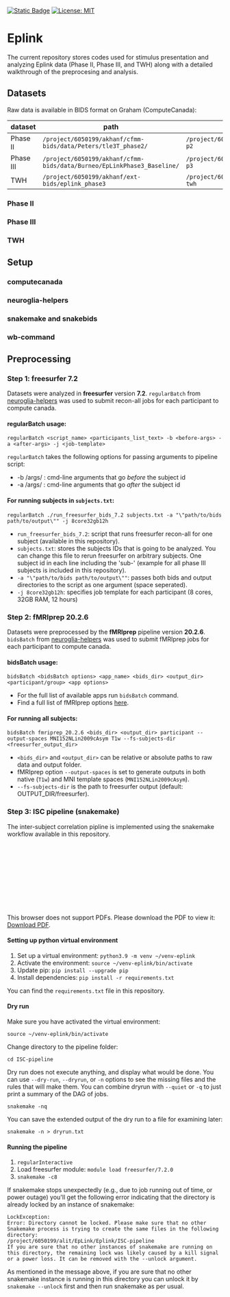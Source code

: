 [![Static Badge](https://img.shields.io/badge/UWO%20-%20CoNCH?logoColor=%234F2683&label=CoNCH%20lab&labelColor=%238F55E0&color=%234F2683)](https://www.conchlab.uwo.ca)
[![License: MIT](https://img.shields.io/badge/License-MIT-yellow.svg)](https://opensource.org/licenses/MIT)

# Eplink

The current repository stores codes used for stimulus presentation and analyzing Eplink data (Phase II, Phase III, and TWH) along with a detailed walkthrough of the preprocesing and analysis.

## Datasets

Raw data is available in BIDS format on Graham (ComputeCanada):

| dataset   | path                                                                   | symbolic links                                     |
|-----------|------------------------------------------------------------------------|----------------------------------------------------|
| Phase II  | `/project/6050199/akhanf/cfmm-bids/data/Peters/tle3T_phase2/`          | `/project/6050199/alit/EpLink/datasets/eplink-p2`  |
| Phase III | `/project/6050199/akhanf/cfmm-bids/data/Burneo/EpLinkPhase3_Baseline/` | `/project/6050199/alit/EpLink/datasets/eplink-p3`  |
| TWH       | `/project/6050199/akhanf/ext-bids/eplink_phase3`                        | `/project/6050199/alit/EpLink/datasets/eplink-twh` |

### Phase II

### Phase III

### TWH


## Setup

### computecanada

### neuroglia-helpers

### snakemake and snakebids

### wb-command

## Preprocessing

### Step 1: freesurfer 7.2

Datasets were analyzed in **freesurfer** version **7.2**. `regularBatch` from [neuroglia-helpers](https://github.com/khanlab/neuroglia-helpers) was used to submit recon-all jobs for each participant to compute canada.

#### regularBatch usage:
```
regularBatch <script_name> <participants_list_text> -b <before-args> -a <after-args> -j <job-template>
```

`regularBatch` takes the following options for passing arguments to pipeline script:
- -b /args/ : cmd-line arguments that go *before* the subject id
- -a /args/ : cmd-line arguments that go *after* the subject id

#### For running subjects in `subjects.txt`:
```
regularBatch ./run_freesurfer_bids_7.2 subjects.txt -a "\"path/to/bids path/to/output\"" -j 8core32gb12h
```
- `run_freesurfer_bids_7.2`: script that runs freesurfer recon-all for one subject (available in this repository).
- `subjects.txt`: stores the subjects IDs that is going to be analyzed. You can change this file to rerun freesurfer on arbitrary subjects. One subject id in each line including the 'sub-' (example for all phase III subjects is included in this repository).
- `-a "\"path/to/bids path/to/output\""`: passes both bids and output directories to the script as one argument (space seperated).
- `-j 8core32gb12h`: specifies job template for each participant (8 cores, 32GB RAM, 12 hours)



### Step 2: fMRIprep 20.2.6
Datasets were preprocessed by the **fMRIprep** pipeline version **20.2.6**. `bidsBatch` from [neuroglia-helpers](https://github.com/khanlab/neuroglia-helpers) was used to submit fMRIprep jobs for each participant to compute canada. 

#### bidsBatch usage:
```
bidsBatch <bidsBatch options> <app_name> <bids_dir> <output_dir> <participant/group> <app options>
```
- For the full list of available apps run `bidsBatch` command.
- Find a full list of fMRIprep options [here](https://fmriprep.org/en/stable/usage.html).

#### For running all subjects:
```
bidsBatch fmriprep_20.2.6 <bids_dir> <output_dir> participant --output-spaces MNI152NLin2009cAsym T1w --fs-subjects-dir <freesurfer_output_dir>
```

- `<bids_dir>` and `<output_dir>` can be relative or absolute paths to raw data and output folder.  
- fMRIprep option `--output-spaces` is set to generate outputs in both native (`T1w`) and MNI template spaces (`MNI152NLin2009cAsym`).
- `--fs-subjects-dir` is the path to freesurfer output (default: OUTPUT_DIR/freesurfer).

### Step 3: ISC pipeline (snakemake)

The inter-subject correlation pipline is implemented using the snakemake workflow available in this repository.

<object data="ISC-pipeline/dag.pdf" type="application/pdf" width="700px" height="700px">
    <embed src="ISC-pipeline/dag.pdf">
        <p>This browser does not support PDFs. Please download the PDF to view it: <a href="ISC-pipeline/dag.pdf">Download PDF</a>.</p>
    </embed>
</object>

#### Setting up python virtual environment

1. Set up a virtual environment: `python3.9 -m venv ~/venv-eplink`
2. Activate the environment: `source ~/venv-eplink/bin/activate`
3. Update pip: `pip install --upgrade pip`
4. Install dependencies: `pip install -r requirements.txt`

You can find the `requirements.txt` file in this repository. 

#### Dry run
Make sure you have activated the virtual environment:

```source ~/venv-eplink/bin/activate```

Change directory to the pipeline folder:

```cd ISC-pipeline```

Dry run does not execute anything, and display what would be done. You can use `--dry-run`, `--dryrun`, or `-n` options to see the missing files and the rules that will make them. You can combine dryrun with `--quiet` or `-q` to just print a summary of the DAG of jobs.

```snakemake -nq```

You can save the extended output of the dry run to a file for examining later:

```snakemake -n > dryrun.txt```

#### Running the pipeline

1. `regularInteractive`
2. Load freesurfer module: `module load freesurfer/7.2.0`
3. `snakemake -c8`

If snakemake stops unexpectedly (e.g., due to job running out of time, or power outage) you'll get the following error indicating that the directory is already locked by an instance of snakemake:

```
LockException:
Error: Directory cannot be locked. Please make sure that no other Snakemake process is trying to create the same files in the following directory:
/project/6050199/alit/EpLink/Eplink/ISC-pipeline
If you are sure that no other instances of snakemake are running on this directory, the remaining lock was likely caused by a kill signal or a power loss. It can be removed with the --unlock argument.
```
As mentioned in the message above, if you are sure that no other snakemake instance is running in this directory you can unlock it by `snakemake --unlock` first and then run snakemake as per usual.
